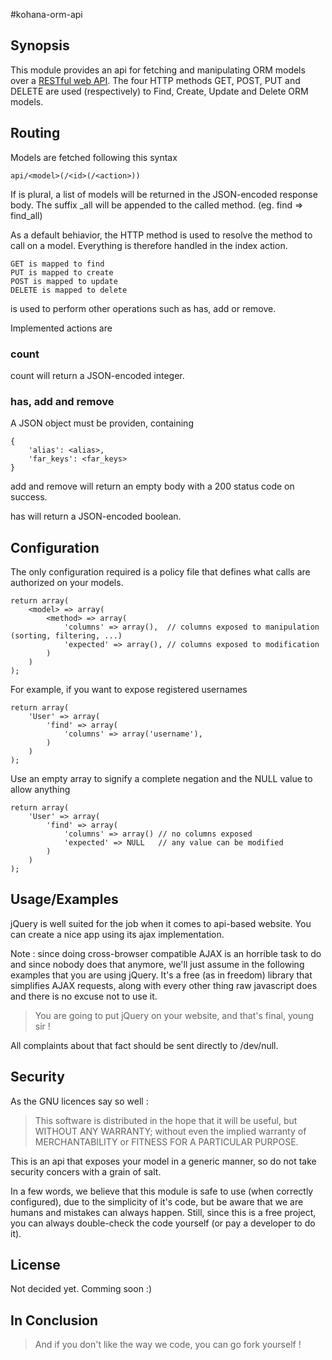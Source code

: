 #kohana-orm-api

## Synopsis

This module provides an api for fetching and manipulating ORM models over a [RESTful web API](https://en.wikipedia.org/wiki/REST#RESTful_web_APIs). The four HTTP methods GET, POST, PUT and DELETE are used (respectively) to Find, Create, Update and Delete ORM models.

## Routing

Models are fetched following this syntax

    api/<model>(/<id>(/<action>))
    
If <model> is plural, a list of models will be returned in the JSON-encoded response body. The suffix \_all will be appended to the called method. (eg. find => find\_all)

As a default behiavior, the HTTP method is used to resolve the method to call on a model. Everything is therefore handled in the index action.

    GET is mapped to find
    PUT is mapped to create
    POST is mapped to update
    DELETE is mapped to delete

<action> is used to perform other operations such as has, add or remove.

Implemented actions are

### count

count will return a JSON-encoded integer.

### has, add and remove

A JSON object must be providen, containing

    {
        'alias': <alias>,
        'far_keys': <far_keys>
    }

add and remove will return an empty body with a 200 status code on success.

has will return a JSON-encoded boolean.

## Configuration

The only configuration required is a policy file that defines what calls are authorized on your models.

    return array(
        <model> => array(
            <method> => array(
                'columns' => array(),  // columns exposed to manipulation (sorting, filtering, ...)
                'expected' => array(), // columns exposed to modification
            )
        )
    );

For example, if you want to expose registered usernames

    return array(
        'User' => array(
            'find' => array(
                'columns' => array('username'),
            )
        )
    );
    
Use an empty array to signify a complete negation and the NULL value to allow anything

    return array(
        'User' => array(
            'find' => array(
                'columns' => array() // no columns exposed
                'expected' => NULL   // any value can be modified
            )
        )
    );
    
## Usage/Examples

jQuery is well suited for the job when it comes to api-based website. You can create a nice app using its ajax implementation.

Note : since doing cross-browser compatible AJAX is an horrible task to do and since nobody does that anymore, we'll just assume in the following examples that you are using jQuery. It's a free (as in freedom) library that simplifies AJAX requests, along with every other thing raw javascript does and there is no excuse not to use it.

> You are going to put jQuery on your website, and that's final, young sir !

All complaints about that fact should be sent directly to /dev/null.


## Security

As the GNU licences say so well :

> This software is distributed in the hope that it will be useful,
> but WITHOUT ANY WARRANTY; without even the implied warranty of
> MERCHANTABILITY or FITNESS FOR A PARTICULAR PURPOSE.

This is an api that exposes your model in a generic manner, so do not take security concers with a grain of salt.

In a few words, we believe that this module is safe to use (when correctly configured), due to the simplicity of it's code, but be aware that we are humans and mistakes can always happen. Still, since this is a free project, you can always double-check the code yourself (or pay a developer to do it).

## License

Not decided yet. Comming soon :)

## In Conclusion

> And if you don't like the way we code, you can go fork yourself !
